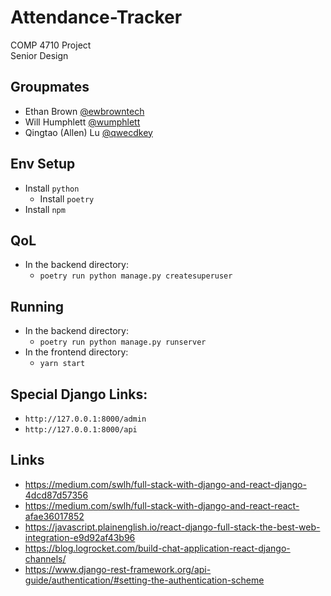 # Attendance-Tracker
COMP 4710 Project  
Senior Design

## Groupmates
- Ethan Brown [@ewbrowntech](https://github.com/ewbrowntech)
- Will Humphlett [@wumphlett](https://github.com/wumphlett)
- Qingtao (Allen) Lu [@qwecdkey](https://github.com/qwecdkey)

## Env Setup
- Install `python`
  - Install `poetry`
- Install `npm`

## QoL
- In the backend directory:
  - `poetry run python manage.py createsuperuser`

## Running
- In the backend directory:
  - `poetry run python manage.py runserver`
- In the frontend directory:
  - `yarn start`

## Special Django Links:
- `http://127.0.0.1:8000/admin`
- `http://127.0.0.1:8000/api`

## Links
- https://medium.com/swlh/full-stack-with-django-and-react-django-4dcd87d57356
- https://medium.com/swlh/full-stack-with-django-and-react-react-afae36017852
- https://javascript.plainenglish.io/react-django-full-stack-the-best-web-integration-e9d92af43b96
- https://blog.logrocket.com/build-chat-application-react-django-channels/
- https://www.django-rest-framework.org/api-guide/authentication/#setting-the-authentication-scheme
